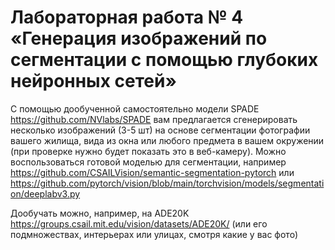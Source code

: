 # Лабораторная работа № 4 «Генерация изображений по сегментации с помощью глубоких нейронных сетей»

С помощью дообученной самостоятельно модели SPADE https://github.com/NVlabs/SPADE вам предлагается сгенерировать несколько изображений (3-5 шт) на основе сегментации фотографии вашего жилища, вида из окна или любого предмета в вашем окружении (при проверке нужно будет показать это в веб-камеру).
Можно воспользоваться готовой моделью для сегментации, например https://github.com/CSAILVision/semantic-segmentation-pytorch или https://github.com/pytorch/vision/blob/main/torchvision/models/segmentation/deeplabv3.py 

Дообучать можно, например, на ADE20K https://groups.csail.mit.edu/vision/datasets/ADE20K/ (или его подмножествах, интерьерах или улицах, смотря какие у вас фото)
